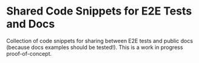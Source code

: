 # Shared Code Snippets for E2E Tests and Docs

Collection of code snippets for sharing between E2E tests and public docs (because docs examples should be tested!). This is a work in progress proof-of-concept.
